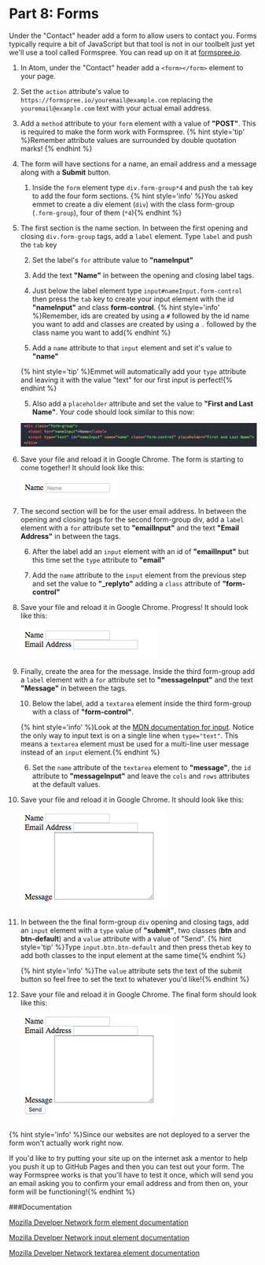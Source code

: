 # Part 8: Forms

Under the "Contact" header add a form to allow users to contact you. Forms typically require a bit of JavaScript but that tool is not in our toolbelt just yet we'll use a tool called Formspree. You can read up on it at [formspree.io](https://formspree.io/).

1. In Atom, under the "Contact" header add a `<form></form>` element to your page.

2. Set the `action` attribute's value to `https://formspree.io/youremail@example.com` replacing the `youremail@example.com` text with your actual email address.

3. Add a `method` attribute to your `form` element with a value of **"POST"**. This is required to make the form work with Formspree.
{% hint style='tip' %}Remember attribute values are surrounded by double quotation marks! {% endhint %}

4. The form will have sections for a name, an email address and a message along with a **Submit** button.
    
    1. Inside the `form` element type `div.form-group*4` and push the `tab` key to add the four form sections.
    {% hint style='info' %}You asked emmet to create a div element (`div`) with the class form-group (`.form-group`), four of them (`*4`){% endhint %}
     
5. The first section is the name section. In between the first opening and closing `div.form-group` tags, add a `label` element. Type `label`  and push the `tab` key
    
     2. Set the label's `for` attribute value to **"nameInput"**
     
     3. Add the text **"Name"** in between the opening and closing label tags.
    
     3. Just below the label element type `input#nameInput.form-control` then press the `tab` key to create your input element with the id **"nameInput"** and class **form-control**.
     {% hint style='info' %}Remember, ids are created by using a `#` followed by the id name you want to add and classes are created by using a `.` followed by the class name you want to add{% endhint %}

     4. Add a `name` attribute to that `input` element and set it's value to **"name"**

     {% hint style='tip' %}Emmet will automatically add your `type` attribute and leaving it with the value "text" for our first input is perfect!{% endhint %}
     
     5. Also add a `placeholder` attribute and set the value to **"First and Last Name"**. 
     Your code should look similar to this now:
     
     ![](/assets/formSectionOneCode.png)     
    
6. Save your file and reload it in Google Chrome.  The form is starting to come together!  It should look like this:
    
    ![](/assets/firstForm.png)
    
7. The second section will be for the user email address. In between the opening and closing tags for the second form-group div, add a `label` element with a `for` attribute set to **"emailInput"** and the text **"Email Address"** in between the tags.
    
    6. After the label add an `input` element with an id of **"emailInput"** but this time set the `type` attribute to **"email"**
    
    7. Add the `name` attribute to the `input` element from the previous step and set the value to **"_replyto"** adding a `class` attribute of **"form-control"**
    
5. Save your file and reload it in Google Chrome. Progress! It should look like this:
    
    ![](/assets/secondForm.png)
    
8. Finally, create the area for the message. Inside the third form-group add a `label` element with a `for` attribute set to **"messageInput"** and the text **"Message"** in between the tags.
    
    10.   Below the label, add a `textarea` element inside the third form-group with a class of **"form-control"**.
    
    {% hint style='info' %}Look at the [MDN documentation for input](https://developer.mozilla.org/en-US/docs/Web/HTML/Element/input). Notice the only way to input text is on a single line when `type="text"`.  This means a `textarea` element must be used for a multi-line user message instead of an `input` element.{% endhint %}
    
    6. Set the `name` attribute of the `textarea` element to **"message"**, the `id` attribute to **"messageInput"** and leave the `cols` and `rows` attributes at the default values.
    
2. Save your file and reload it in Google Chrome. It should look like this: 
    
    ![](/assets/thirdForm.png)
    
7. In between the the final form-group `div` opening and closing tags, add an `input` element with a `type` value of **"submit"**, two classes (**btn** and **btn-default**) and a `value` attribute with a value of "Send". 
    {% hint style='tip' %}Type `input.btn.btn-default` and then press the`tab` key to add both classes to the input element at the same time{% endhint %}
    
    {% hint style='info' %}The `value` attribute sets the text of the submit button so feel free to set the text to whatever you'd like!{% endhint %}

2. Save your file and reload it in Google Chrome. The final form should look like this: 
    
    ![](/assets/fourthForm.png)
 
{% hint style='info' %}Since our websites are not deployed to a server the form won't actually work right now. 

If you'd like to try putting your site up on the internet ask a mentor to help you push it up to GitHub Pages and then you can test out your form.  The way Formspree works is that you'll have to test it once, which will send you an email asking you to confirm your email address and from then on, your form will be functioning!{% endhint %}

###Documentation

[Mozilla Develper Network form element documentation](https://developer.mozilla.org/en-US/docs/Web/HTML/Element/form)

[Mozilla Develper Network input element documentation](https://developer.mozilla.org/en-US/docs/Web/HTML/Element/input)

[Mozilla Develper Network textarea element documentation](https://developer.mozilla.org/en-US/docs/Web/HTML/Element/textarea)